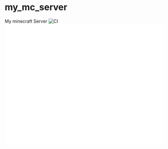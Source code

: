 # my_mc_server
My minecraft Server
![CI](https://github.com/SebPikPik/my_mc_server/actions/workflows/build_release_deploy.yml/badge.svg)
![alt](github-metrics.svg)